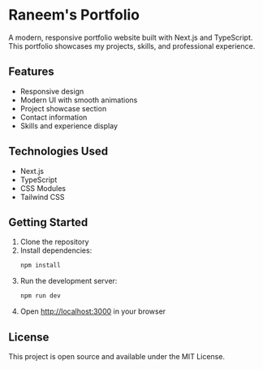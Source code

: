 # Raneem's Portfolio

A modern, responsive portfolio website built with Next.js and TypeScript. This portfolio showcases my projects, skills, and professional experience.

## Features

- Responsive design
- Modern UI with smooth animations
- Project showcase section
- Contact information
- Skills and experience display

## Technologies Used

- Next.js
- TypeScript
- CSS Modules
- Tailwind CSS

## Getting Started

1. Clone the repository
2. Install dependencies:
   ```bash
   npm install
   ```
3. Run the development server:
   ```bash
   npm run dev
   ```
4. Open [http://localhost:3000](http://localhost:3000) in your browser

## License

This project is open source and available under the MIT License. 